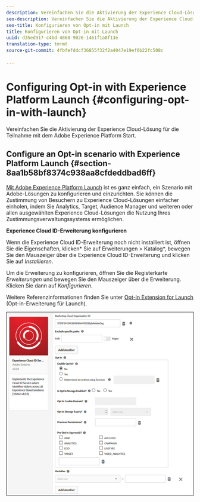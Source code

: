 ```yaml
---
description: Vereinfachen Sie die Aktivierung der Experience Cloud-Lösung für die Teilnahme mit dem Adobe Experience Platform Start.
seo-description: Vereinfachen Sie die Aktivierung der Experience Cloud-Lösung für die Teilnahme mit dem Adobe Experience Platform Start.
seo-title: Konfigurieren von Opt-in mit Launch
title: Konfigurieren von Opt-in mit Launch
uuid: d35ed917-c4bd-4868-9026-1461f1a8f13e
translation-type: tm+mt
source-git-commit: 4fbfefddcf36855f32f2a4047e19ef0b22fc508c

---
```



# Configuring Opt-in with Experience Platform Launch {#configuring-opt-in-with-launch}

Vereinfachen Sie die Aktivierung der Experience Cloud-Lösung für die Teilnahme mit dem Adobe Experience Platform Start.

## Configure an Opt-in scenario with Experience Platform Launch {#section-8aa1b58bf8374c938aa8cfdeddbad6ff}

[Mit Adobe Experience Platform Launch](https://docs.adobelaunch.com/) ist es ganz einfach, ein Szenario mit Adobe-Lösungen zu konfigurieren und einzurichten. Sie können die Zustimmung von Besuchern zu Experience Cloud-Lösungen einfacher einholen, indem Sie Analytics, Target, Audience Manager und weiteren oder allen ausgewählten Experience Cloud-Lösungen die Nutzung Ihres Zustimmungsverwaltungssystems ermöglichen.

**Experience Cloud ID-Erweiterung konfigurieren**

Wenn die Experience Cloud ID-Erweiterung noch nicht installiert ist, öffnen Sie die Eigenschaften, klicken* Sie auf Erweiterungen &gt; Katalog*, bewegen Sie den Mauszeiger über die Experience Cloud ID-Erweiterung und klicken Sie auf *Installieren*.

Um die Erweiterung zu konfigurieren, öffnen Sie die Registerkarte *Erweiterungen* und bewegen Sie den Mauszeiger über die Erweiterung. Klicken Sie dann auf *Konfigurieren*.

Weitere Referenzinformationen finden Sie unter [Opt-in Extension for Launch](https://docs.adobelaunch.com/extension-reference/web/experience-cloud-id-service-extension) (Opt-in-Erweiterung für Launch).

![](assets/optin-launch.jpg)

